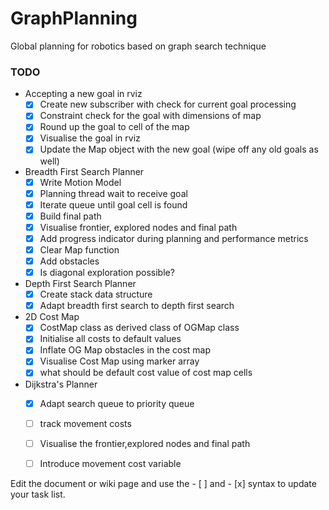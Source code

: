 # GraphPlanning
Global planning for robotics based on graph search technique

### TODO
+ Accepting a new goal in rviz
    - [x] Create new subscriber with check for current goal processing
    - [x] Constraint check for the goal with dimensions of map
    - [x] Round up the goal to cell of the map
    - [x] Visualise the goal in rviz
    - [x] Update the Map object with the new goal (wipe off any old goals as well)
+ Breadth First Search Planner
    - [X] Write Motion Model
    - [X] Planning thread wait to receive goal
    - [X] Iterate queue until goal cell is found
    - [X] Build final path
    - [X] Visualise frontier, explored nodes and final path
    - [X] Add progress indicator during planning and performance metrics
    - [X] Clear Map function
    - [X] Add obstacles
    - [X] Is diagonal exploration possible?
 + Depth First Search Planner
    - [X] Create stack data structure
    - [X] Adapt breadth first search to depth first search
 + 2D Cost Map
    - [X] CostMap class as derived class of OGMap class
    - [X] Initialise all costs to default values
    - [X] Inflate OG Map obstacles in the cost map
    - [X] Visualise Cost Map using marker array
    - [X] what should be default cost value of cost map cells
 + Dijkstra's Planner
    - [X] Adapt search queue to priority queue
    - [ ] track movement costs
    - [ ] Visualise the frontier,explored nodes and final path
    - [ ] Introduce movement cost variable
    
    

Edit the document or wiki page and use the - [ ] and - [x] syntax to update your task list.
